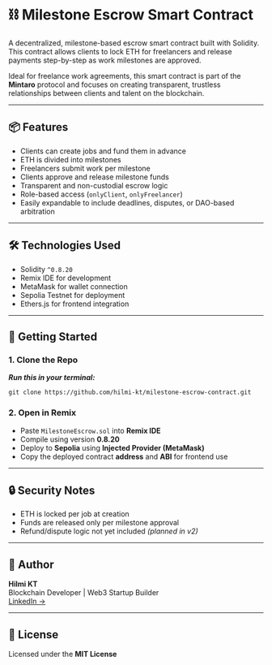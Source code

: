 # ⛓️ Milestone Escrow Smart Contract

A decentralized, milestone-based escrow smart contract built with Solidity. This contract allows clients to lock ETH for freelancers and release payments step-by-step as work milestones are approved.

Ideal for freelance work agreements, this smart contract is part of the **Mintaro** protocol and focuses on creating transparent, trustless relationships between clients and talent on the blockchain.

***

## 📦 Features

- Clients can create jobs and fund them in advance  
- ETH is divided into milestones  
- Freelancers submit work per milestone  
- Clients approve and release milestone funds  
- Transparent and non-custodial escrow logic  
- Role-based access (`onlyClient`, `onlyFreelancer`)  
- Easily expandable to include deadlines, disputes, or DAO-based arbitration  

***

## 🛠️ Technologies Used

- Solidity `^0.8.20`  
- Remix IDE for development  
- MetaMask for wallet connection  
- Sepolia Testnet for deployment  
- Ethers.js for frontend integration  

***

## 🚀 Getting Started

### 1. Clone the Repo

***Run this in your terminal:***

`git clone https://github.com/hilmi-kt/milestone-escrow-contract.git`

### 2. Open in Remix

- Paste `MilestoneEscrow.sol` into **Remix IDE**  
- Compile using version **0.8.20**  
- Deploy to **Sepolia** using **Injected Provider (MetaMask)**  
- Copy the deployed contract **address** and **ABI** for frontend use  

***

## 🔒 Security Notes

- ETH is locked per job at creation  
- Funds are released only per milestone approval  
- Refund/dispute logic not yet included *(planned in v2)*  

***

## 👤 Author

**Hilmi KT**  
Blockchain Developer | Web3 Startup Builder  
[LinkedIn →](https://www.linkedin.com/in/hilmi-kt)

***

## 📜 License

Licensed under the **MIT License**
